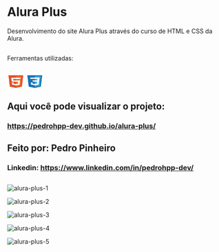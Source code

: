 # Alura Plus
 Desenvolvimento do site Alura Plus através do curso de HTML e CSS da Alura.
 
 ##
 Ferramentas utilizadas:
<div style="display: inline_block"><br>
  <img align="center" alt="Pedro-HTML" height="30" width="40" src="https://raw.githubusercontent.com/devicons/devicon/master/icons/html5/html5-original.svg" target="_blank">
  <img align="center" alt="Pedro-CSS" height="30" width="40" src="https://raw.githubusercontent.com/devicons/devicon/master/icons/css3/css3-original.svg" target="_blank">
</div>

## Aqui você pode visualizar o projeto:

### https://pedrohpp-dev.github.io/alura-plus/

## Feito por: Pedro Pinheiro

### Linkedin: https://www.linkedin.com/in/pedrohpp-dev/

 ##
 
 ![alura-plus-1](https://user-images.githubusercontent.com/103059153/220234235-c2674a59-cf6c-4aa7-924a-c8f739ad5b56.png)
 
 ![alura-plus-2](https://user-images.githubusercontent.com/103059153/220234013-314791c4-f148-42bc-aabf-76a18fd32495.png)
 
 ![alura-plus-3](https://user-images.githubusercontent.com/103059153/220234017-93c8fe83-93ab-4582-bef4-97eca6683ae7.png)
 
 ![alura-plus-4](https://user-images.githubusercontent.com/103059153/220234020-9e141298-bc66-4c2d-806a-b250faa2cff4.png)

 ![alura-plus-5](https://user-images.githubusercontent.com/103059153/220234011-c05c0917-d724-4842-a549-a4ab79929a74.png)

